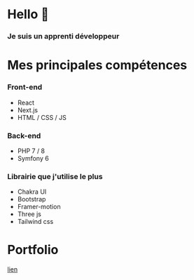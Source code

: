 # Hello 👋
### Je suis un apprenti développeur

# Mes principales compétences
### Front-end
- React
- Next.js
- HTML / CSS / JS

### Back-end
- PHP 7 / 8
- Symfony 6

### Librairie que j'utilise le plus
- Chakra UI
- Bootstrap
- Framer-motion
- Three js
- Tailwind css

# Portfolio
[lien](https://tomlau.vercel.app/)
